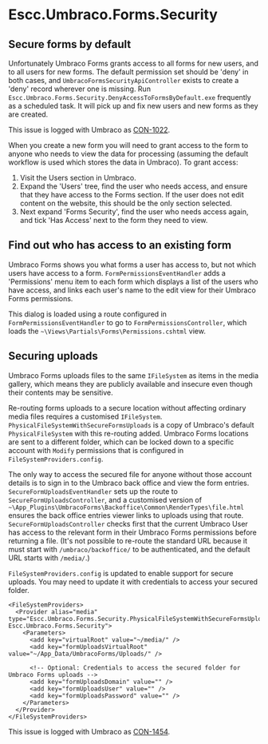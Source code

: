 # Escc.Umbraco.Forms.Security

## Secure forms by default

Unfortunately Umbraco Forms grants access to all forms for new users, and to all users for new forms. The default permission set should be 'deny' in both cases, and `UmbracoFormsSecurityApiController` exists to create a 'deny' record wherever one is missing. Run `Escc.Umbraco.Forms.Security.DenyAccessToFormsByDefault.exe` frequently as a scheduled task. It will pick up and fix new users and new forms as they are created.

This issue is logged with Umbraco as [CON-1022](http://issues.umbraco.org/issue/CON-1022).

When you create a new form you will need to grant access to the form to anyone who needs to view the data for processing (assuming the default workflow is used which stores the data in Umbraco). To grant access: 

1. Visit the Users section in Umbraco. 
2. Expand the 'Users' tree, find the user who needs access, and ensure that they have access to the Forms section. If the user does not edit content on the website, this should be the only section selected. 
3. Next expand 'Forms Security', find the user who needs access again, and tick 'Has Access' next to the form they need to view. 

## Find out who has access to an existing form

Umbraco Forms shows you what forms a user has access to, but not which users have access to a form. `FormPermissionsEventHandler` adds a 'Permissions' menu item to each form which displays a list of the users who have access, and links each user's name to the edit view for their Umbraco Forms permissions.

This dialog is loaded using a route configured in `FormPermissionsEventHandler` to go to `FormPermissionsController`, which loads the `~\Views\Partials\Forms\Permissions.cshtml` view. 

## Securing uploads

Umbraco Forms uploads files to the same `IFileSystem` as items in the media gallery, which means they are publicly available and insecure even though their contents may be sensitive.

Re-routing forms uploads to a secure location without affecting ordinary media files requires a customised `IFileSystem`. `PhysicalFileSystemWithSecureFormsUploads` is a copy of Umbraco's default `PhysicalFileSystem` with this re-routing added. Umbraco Forms locations are sent to a different folder, which can be locked down to a specific account with `Modify` permissions that is configured in `FileSystemProviders.config`. 

The only way to access the secured file for anyone without those account details is to sign in to the Umbraco back office and view the form entries. `SecureFormUploadsEventHandler` sets up the route to `SecureFormUploadsController`, and a customised version of `~\App_Plugins\UmbracoForms\Backoffice\Common\RenderTypes\file.html` ensures the back office entries viewer links to uploads using that route. `SecureFormUploadsController` checks first that the current Umbraco User has access to the relevant form in their Umbraco Forms permissions before returning a file. (It's not possible to re-route the standard URL because it must start with `/umbraco/backoffice/` to be authenticated, and the default URL starts with `/media/`.) 

`FileSystemProviders.config` is updated to enable support for secure uploads. You may need to update it with credentials to access your secured folder. 

	<FileSystemProviders>
	  <Provider alias="media" type="Escc.Umbraco.Forms.Security.PhysicalFileSystemWithSecureFormsUploads, Escc.Umbraco.Forms.Security">
	    <Parameters>
	      <add key="virtualRoot" value="~/media/" />
	      <add key="formUploadsVirtualRoot" value="~/App_Data/UmbracoForms/Uploads/" />

		  <!-- Optional: Credentials to access the secured folder for Umbraco Forms uploads -->
	      <add key="formUploadsDomain" value="" />
	      <add key="formUploadsUser" value="" />
	      <add key="formUploadsPassword" value="" />
	    </Parameters>
	  </Provider> 
	</FileSystemProviders>


This issue is logged with Umbraco as [CON-1454](http://issues.umbraco.org/issue/CON-1454).